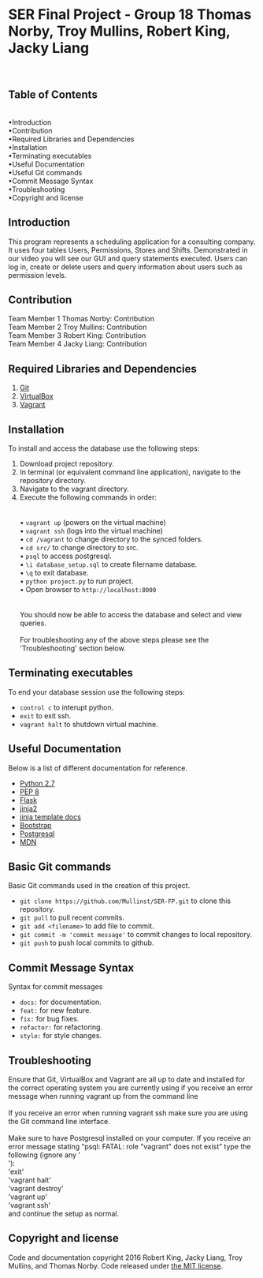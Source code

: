 SER Final Project - Group 18
Thomas Norby, Troy Mullins, Robert King, Jacky Liang
==============================================
<br>

Table of Contents
-----------------------------------
<br>
•Introduction<br>
•Contribution<br>
•Required Libraries and Dependencies<br>
•Installation<br>
•Terminating executables <br>
•Useful Documentation<br>
•Useful Git commands<br>
•Commit Message Syntax<br>
•Troubleshooting<br>
•Copyright and license<br>


Introduction
-----------------------------------

This program represents a scheduling application for a consulting company. It uses four tables Users, Permissions, Stores and Shifts. Demonstrated in our video you will see our GUI and query statements executed.
Users can log in, create or delete users and query information about users such as permission levels.


Contribution
-----------------------------------

Team Member 1 Thomas Norby: Contribution<br>
Team Member 2 Troy Mullins: Contribution<br>
Team Member 3 Robert King: Contribution<br>
Team Member 4 Jacky Liang: Contribution<br>


Required Libraries and Dependencies
-----------------------------------

1. [Git](http://git-scm.com/downloads)
2. [VirtualBox](https://www.virtualbox.org/wiki/Downloads)
3. [Vagrant](https://www.vagrantup.com)


Installation
------------------

To install and access the database use the following steps:<br>
1. Download project repository.<br>
2. In terminal (or equivalent command line application), navigate to the repository directory.<br>
3. Navigate to the vagrant directory.<br>
4. Execute the following commands in order:<br><br><br>
	• `vagrant up` (powers on the virtual machine)<br>
	• `vagrant ssh` (logs into the virtual machine)<br>
	• `cd /vagrant` to change directory to the synced folders.<br>
	• `cd src/` to change directory to src.<br>
	• `psql` to access postgresql.<br>
	• `\i database_setup.sql` to create filername database.<br>
	• `\q` to exit database.<br>
	• `python project.py` to run project.<br>
	• Open browser to `http://localhost:8000`<br>
<br><br>
You should now be able to access the database and select and view queries.
<br><br>
For troubleshooting any of the above steps please see the 'Troubleshooting' section below.


Terminating executables 
--------------------

To end your database session use the following steps:
* `control c` to interupt python.
* `exit` to exit ssh.
* `vagrant halt` to shutdown virtual machine. 


Useful Documentation
---------------------

Below is a list of different documentation for reference.
* [Python 2.7](https://www.python.org/download/releases/2.7/)
* [PEP 8](https://www.python.org/dev/peps/pep-0008/)
* [Flask](http://flask.pocoo.org/docs/0.10/quickstart/)
* [jinja2](http://jinja.pocoo.org/docs/dev/)
* [jinja template docs](http://jinja.pocoo.org/docs/dev/templates/)
* [Bootstrap](http://getbootstrap.com/)
* [Postgresql](http://www.postgresql.org/docs/9.3/static/index.html)
* [MDN](https://developer.mozilla.org/en-US/)


Basic Git commands
--------------------

Basic Git commands used in the creation of this project.
* `git clone https://github.com/Mullinst/SER-FP.git` to clone this repository.
* `git pull` to pull recent commits.
* `git add <filename>` to add file to commit.
* `git commit -m 'commit message'` to commit changes to local repository.
* `git push` to push local commits to github.


Commit Message Syntax
---------------------

Syntax for commit messages
* `docs:` for documentation.
* `feat:` for new feature.
* `fix:` for bug fixes.
* `refactor:` for refactoring.
* `style:` for style changes.


Troubleshooting
---------------------

Ensure that Git, VirtualBox and Vagrant are all up to date and installed for the correct operating system you are currently using if you receive an error message when running vagrant up from the command line
<br><br>
If you receive an error when running vagrant ssh make sure you are using the Git command line interface.
<br><br>
Make sure to have Postgresql installed on your computer. If you receive an error message stating “psql: FATAL:  role "vagrant" does not exist” type the following (ignore any '<br>'):
<br>'exit'
<br>'vagrant halt'
<br>'vagrant destroy'
<br>'vagrant up'
<br>'vagrant ssh'
<br>and continue the setup as normal.


Copyright and license
---------------------

Code and documentation copyright 2016 Robert King, Jacky Liang, Troy Mullins, and Thomas Norby. Code released under [the MIT license](https://github.com/Mullinst/SER-FP/blob/master/LICENSE).
